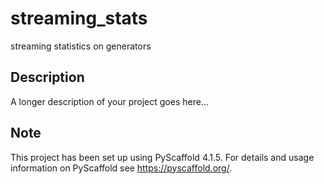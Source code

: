 # streaming_stats

streaming statistics on generators


## Description

A longer description of your project goes here...


<!-- pyscaffold-notes -->

## Note

This project has been set up using PyScaffold 4.1.5. For details and usage
information on PyScaffold see https://pyscaffold.org/.
